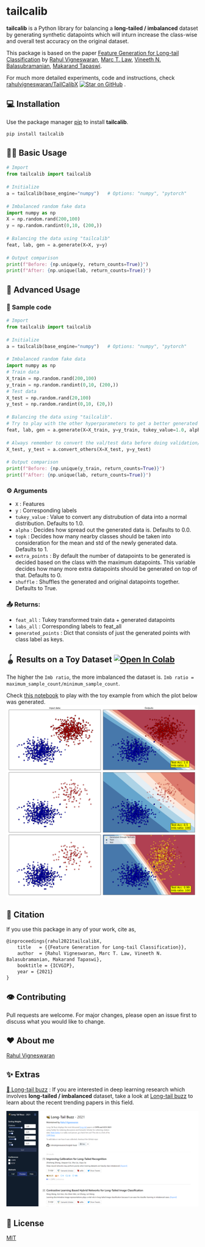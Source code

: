 # tailcalib

__tailcalib__ is a Python library for balancing a __long-tailed / imbalanced__ dataset by generating synthetic datapoints which will inturn increase the class-wise and overall test accuracy on the original dataset. 


This package is based on the paper [Feature Generation for Long-tail Classification](https://github.com/rahulvigneswaran/TailCalibX) by [Rahul Vigneswaran](https://rahulvigneswaran.github.io/), [Marc T. Law](http://www.cs.toronto.edu/~law/), [Vineeth N. Balasubramanian](https://lab1055.github.io/), [Makarand Tapaswi](https://makarandtapaswi.github.io/).

For much more detailed experiments, code and instructions, check [rahulvigneswaran/TailCalibX](https://github.com/rahulvigneswaran/TailCalibX) [![Star on GitHub](https://img.shields.io/github/stars/rahulvigneswaran/TailCalibX.svg?style=social)](https://github.com/rahulvigneswaran/TailCalibX/stargazers)
.
## 💻 Installation

Use the package manager [pip](https://pip.pypa.io/en/stable/) to install __tailcalib__.

```bash
pip install tailcalib
```

## 👨‍💻 Basic Usage

```python
# Import
from tailcalib import tailcalib

# Initialize
a = tailcalib(base_engine="numpy")   # Options: "numpy", "pytorch"

# Imbalanced random fake data
import numpy as np
X = np.random.rand(200,100)
y = np.random.randint(0,10, (200,))

# Balancing the data using "tailcalib"
feat, lab, gen = a.generate(X=X, y=y)

# Output comparison
print(f"Before: {np.unique(y, return_counts=True)}")
print(f"After: {np.unique(lab, return_counts=True)}")
```

## 🧪 Advanced Usage
### 🧩 Sample code

```python
# Import
from tailcalib import tailcalib

# Initialize
a = tailcalib(base_engine="numpy")   # Options: "numpy", "pytorch"

# Imbalanced random fake data
import numpy as np
# Train data
X_train = np.random.rand(200,100)
y_train = np.random.randint(0,10, (200,))
# Test data
X_test = np.random.rand(20,100)
y_test = np.random.randint(0,10, (20,))

# Balancing the data using "tailcalib". 
# Try to play with the other hyperparameters to get a better generated datapoint.
feat, lab, gen = a.generate(X=X_train, y=y_train, tukey_value=1.0, alpha=0.0, topk=1, extra_points=0, shuffle=True)

# Always remember to convert the val/test data before doing validation/testing.
X_test, y_test = a.convert_others(X=X_test, y=y_test)

# Output comparison
print(f"Before: {np.unique(y_train, return_counts=True)}")
print(f"After: {np.unique(lab, return_counts=True)}")
```

### ⚙ Arguments
- `X` : Features
- `y` : Corresponding labels
- `tukey_value` : Value to convert any distrubution of data into a normal distribution. Defaults to 1.0.
- `alpha` : Decides how spread out the generated data is. Defaults to 0.0.
- `topk` : Decides how many nearby classes should be taken into consideration for the mean and std of the newly generated data. Defaults to 1.
- `extra_points` : By default the number of datapoints to be generated is decided based on the class with the maximum datapoints. This variable decides how many more extra datapoints should be generated on top of that. Defaults to 0.
- `shuffle` : Shuffles the generated and original datapoints together. Defaults to True.

### 📤 Returns:
- `feat_all` : Tukey transformed train data + generated datapoints
- `labs_all` : Corresponding labels to feat_all
- `generated_points` : Dict that consists of just the generated points with class label as keys.
        


## 🪀 Results on a Toy Dataset [![Open In Colab](https://colab.research.google.com/assets/colab-badge.svg)](https://colab.research.google.com/drive/1Yj2qymSm3NgCBqvKn5r_cOiEFl9wGp3J?usp=sharing)

The higher the `Imb ratio`, the more imbalanced the dataset is.
`Imb ratio = maximum_sample_count/minimum_sample_count`.

Check [this notebook](https://colab.research.google.com/drive/1Yj2qymSm3NgCBqvKn5r_cOiEFl9wGp3J?usp=sharing) to play with the toy example from which the plot below was generated.
![](https://raw.githubusercontent.com/rahulvigneswaran/TailCalibX/47a3510941af29b7a0830ded2a90072ddd670e5f/readme_assets/toy_example_output.svg)

## 📃 Citation
If you use this package in any of your work, cite as,
```
@inproceedings{rahul2021tailcalibX,
    title   = {{Feature Generation for Long-tail Classification}},
    author  = {Rahul Vigneswaran, Marc T. Law, Vineeth N. Balasubramanian, Makarand Tapaswi},
    booktitle = {ICVGIP},
    year = {2021}
}
```

## 👁 Contributing
Pull requests are welcome. For major changes, please open an issue first to discuss what you would like to change.

## ❤ About me
[Rahul Vigneswaran](https://rahulvigneswaran.github.io/)

## ✨ Extras
[🐝  Long-tail buzz](https://rahulvigneswaran.github.io/longtail-buzz/) : If you are interested in deep learning research which involves __long-tailed / imbalanced__ dataset, take a look at [Long-tail buzz](https://rahulvigneswaran.github.io/longtail-buzz/) to learn about the recent trending papers in this field.

![](https://github.com/rahulvigneswaran/TailCalibX/blob/master/readme_assets/long_tail-buzz_ss.png?raw=true)

## 📝 License
[MIT](LICENSE)
